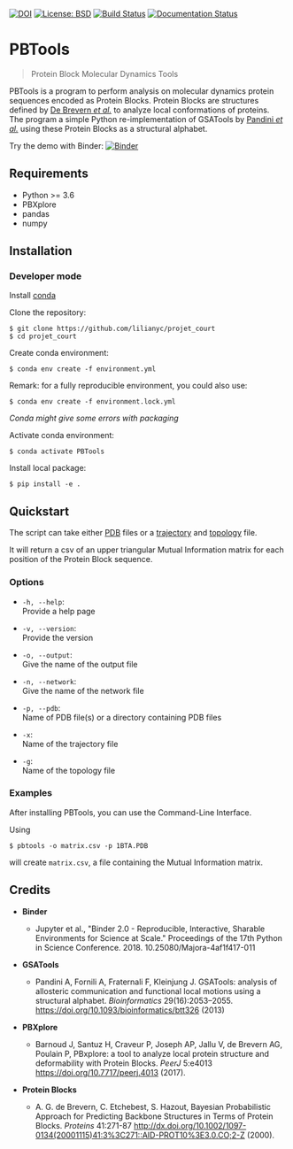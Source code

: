 [![DOI](https://zenodo.org/badge/DOI/10.5281/zenodo.3445379.svg)](https://doi.org/10.5281/zenodo.3445379)
[![License: BSD](https://img.shields.io/badge/License-BSD-blue.svg)](https://opensource.org/licenses/BSD-3-Clause)
[![Build Status](https://travis-ci.org/lilianyc/pbtools.svg?branch=master)](https://travis-ci.org/lilianyc/pbtools)
[![Documentation Status](https://readthedocs.org/projects/pbtools-md/badge/?version=latest)](https://pbtools-md.readthedocs.io/en/latest/)


# PBTools
> Protein Block Molecular Dynamics Tools

PBTools is a program to perform analysis on molecular dynamics protein sequences encoded as Protein Blocks. Protein Blocks are structures defined by [De Brevern *et al.*](https://www.ncbi.nlm.nih.gov/pubmed/11025540) to analyze local conformations of proteins.   
The program a simple Python re-implementation of GSATools by [Pandini *et al.*](https://academic.oup.com/bioinformatics/article/29/16/2053/200020) using these Protein Blocks as a structural alphabet.

Try the demo with Binder: [![Binder](https://mybinder.org/badge_logo.svg)](https://mybinder.org/v2/gh/lilianyc/pbtools/master)

## Requirements

- Python >= 3.6
- PBXplore
- pandas
- numpy

## Installation

### Developer mode

Install [conda](https://conda.io/projects/conda/en/latest/user-guide/install/index.html)  

Clone the repository:
```shell
$ git clone https://github.com/lilianyc/projet_court
$ cd projet_court
```

Create conda environment:
```shell
$ conda env create -f environment.yml
```

Remark: for a fully reproducible environment, you could also use:
```shell
$ conda env create -f environment.lock.yml
```
*Conda might give some errors with packaging*

Activate conda environment:
```shell
$ conda activate PBTools
```

Install local package:
```shell
$ pip install -e .
```

## Quickstart

The script can take either [PDB](http://www.wwpdb.org/documentation/file-format) files
or a
[trajectory](https://www.mdanalysis.org/docs/documentation_pages/coordinates/init.html) and [topology](https://www.mdanalysis.org/docs/documentation_pages/topology/init.html) file.

It will return a csv of an upper triangular Mutual Information matrix for each position of the Protein Block sequence.

### Options

- `-h, --help`:  
Provide a help page

- `-v, --version`:  
Provide the version

- `-o, --output`:  
Give the name of the output file

- `-n, --network`:  
Give the name of the network file

- `-p, --pdb`:  
Name of PDB file(s) or a directory containing PDB files

- `-x`:  
Name of the trajectory file

- `-g`:  
Name of the topology file

### Examples

After installing PBTools, you can use the Command-Line Interface.

Using
```shell
$ pbtools -o matrix.csv -p 1BTA.PDB
```
will create `matrix.csv`, a file containing the Mutual Information matrix.

## Credits

- **Binder**
  - Jupyter et al., "Binder 2.0 - Reproducible, Interactive, Sharable Environments for Science at Scale." Proceedings of the 17th Python in Science Conference. 2018. 10.25080/Majora-4af1f417-011

- **GSATools**
  - Pandini A, Fornili A, Fraternali F, Kleinjung J. GSATools: analysis of allosteric communication and functional local motions using a structural alphabet. *Bioinformatics* 29(16):2053–2055. https://doi.org/10.1093/bioinformatics/btt326 (2013)

- **PBXplore**
  - Barnoud J, Santuz H, Craveur P, Joseph AP, Jallu V, de Brevern AG, Poulain P, PBxplore: a tool to analyze local protein structure and deformability with Protein Blocks.
  *PeerJ* 5:e4013 https://doi.org/10.7717/peerj.4013 (2017).

- **Protein Blocks**
  - A. G. de Brevern, C. Etchebest, S. Hazout,
  Bayesian Probabilistic Approach for Predicting Backbone
Structures in Terms of Protein Blocks. *Proteins* 41:271-87 http://dx.doi.org/10.1002/1097-0134(20001115)41:3%3C271::AID-PROT10%3E3.0.CO;2-Z (2000).
